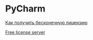 # PyCharm

[Как получить бесконечную лицензию](https://vk.com/@maxstern-getting-rid-of-jetbrains-license-crap-forever)

[Free license server](https://ideaserver.pro)
